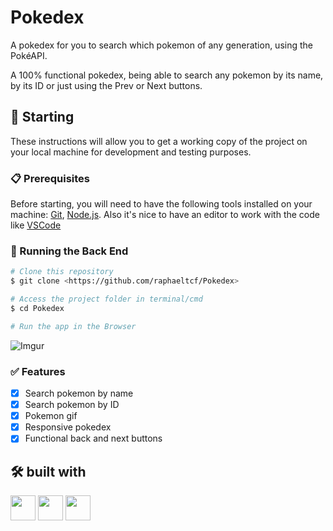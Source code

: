 # Pokedex

A pokedex for you to search which pokemon of any generation, using the PokéAPI.

A 100% functional pokedex, being able to search any pokemon by its name, by its ID or just using the Prev or Next buttons.

## 🚀 Starting

These instructions will allow you to get a working copy of the project on your local machine for development and testing purposes.

### 📋 Prerequisites

Before starting, you will need to have the following tools installed on your machine:
[Git](https://git-scm.com), [Node.js](https://nodejs.org/en/). 
Also it's nice to have an editor to work with the code like [VSCode](https://code.visualstudio.com/)

### 🎲 Running the Back End

```bash
# Clone this repository
$ git clone <https://github.com/raphaeltcf/Pokedex>

# Access the project folder in terminal/cmd
$ cd Pokedex

# Run the app in the Browser
```
![Imgur](https://i.imgur.com/JtmbGhk.png)

### ✅ Features

- [x] Search pokemon by name
- [x] Search pokemon by ID
- [x] Pokemon gif
- [x] Responsive pokedex
- [x] Functional back and next buttons

## 🛠️ built with

<img src="https://cdn.jsdelivr.net/gh/devicons/devicon/icons/javascript/javascript-original.svg" width="40" height="40" /> <img src="https://cdn.jsdelivr.net/gh/devicons/devicon/icons/html5/html5-original.svg" width="40" height="40" /> 
<img src="https://cdn.jsdelivr.net/gh/devicons/devicon/icons/css3/css3-original.svg" width="40" height="40" /> 


